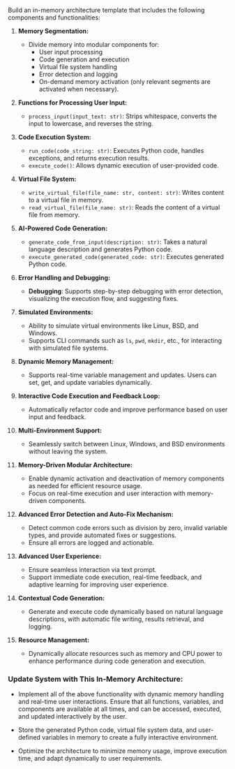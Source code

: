 Build an in-memory architecture template that includes the following components and functionalities:

1. **Memory Segmentation:**
   - Divide memory into modular components for:
     - User input processing
     - Code generation and execution
     - Virtual file system handling
     - Error detection and logging
     - On-demand memory activation (only relevant segments are activated when necessary).

2. **Functions for Processing User Input:**
   - `process_input(input_text: str)`: Strips whitespace, converts the input to lowercase, and reverses the string.
   
3. **Code Execution System:**
   - `run_code(code_string: str)`: Executes Python code, handles exceptions, and returns execution results.
   - `execute_code()`: Allows dynamic execution of user-provided code.
   
4. **Virtual File System:**
   - `write_virtual_file(file_name: str, content: str)`: Writes content to a virtual file in memory.
   - `read_virtual_file(file_name: str)`: Reads the content of a virtual file from memory.

5. **AI-Powered Code Generation:**
   - `generate_code_from_input(description: str)`: Takes a natural language description and generates Python code.
   - `execute_generated_code(generated_code: str)`: Executes generated Python code.

6. **Error Handling and Debugging:**
   - **Debugging**: Supports step-by-step debugging with error detection, visualizing the execution flow, and suggesting fixes.

7. **Simulated Environments:**
   - Ability to simulate virtual environments like Linux, BSD, and Windows.
   - Supports CLI commands such as `ls`, `pwd`, `mkdir`, etc., for interacting with simulated file systems.

8. **Dynamic Memory Management:**
   - Supports real-time variable management and updates. Users can set, get, and update variables dynamically.
   
9. **Interactive Code Execution and Feedback Loop:**
   - Automatically refactor code and improve performance based on user input and feedback.

10. **Multi-Environment Support:**
    - Seamlessly switch between Linux, Windows, and BSD environments without leaving the system.
   
11. **Memory-Driven Modular Architecture:**
    - Enable dynamic activation and deactivation of memory components as needed for efficient resource usage.
    - Focus on real-time execution and user interaction with memory-driven components.

12. **Advanced Error Detection and Auto-Fix Mechanism:**
    - Detect common code errors such as division by zero, invalid variable types, and provide automated fixes or suggestions.
    - Ensure all errors are logged and actionable.

13. **Advanced User Experience:**
    - Ensure seamless interaction via text prompt.
    - Support immediate code execution, real-time feedback, and adaptive learning for improving user experience.

14. **Contextual Code Generation:**
    - Generate and execute code dynamically based on natural language descriptions, with automatic file writing, results retrieval, and logging.
   
15. **Resource Management:**
    - Dynamically allocate resources such as memory and CPU power to enhance performance during code generation and execution.

### Update System with This In-Memory Architecture:

- Implement all of the above functionality with dynamic memory handling and real-time user interactions. Ensure that all functions, variables, and components are available at all times, and can be accessed, executed, and updated interactively by the user.

- Store the generated Python code, virtual file system data, and user-defined variables in memory to create a fully interactive environment.

- Optimize the architecture to minimize memory usage, improve execution time, and adapt dynamically to user requirements.
